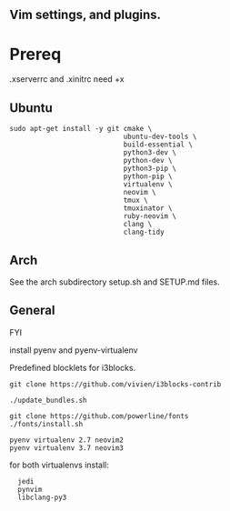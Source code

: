 Vim settings, and plugins.
----

# Prereq

.xserverrc and .xinitrc need +x

##  Ubuntu
  ```
  sudo apt-get install -y git cmake \
                              ubuntu-dev-tools \
                              build-essential \
                              python3-dev \
                              python-dev \
                              python3-pip \
                              python-pip \
                              virtualenv \
                              neovim \
                              tmux \
                              tmuxinator \
                              ruby-neovim \
                              clang \
                              clang-tidy
  ```

## Arch
  See the arch subdirectory setup.sh and SETUP.md files.


## General

  FYI

  install pyenv and pyenv-virtualenv

  Predefined blocklets for i3blocks.
  ```
  git clone https://github.com/vivien/i3blocks-contrib
  ```

  ```
  ./update_bundles.sh

  git clone https://github.com/powerline/fonts
  ./fonts/install.sh

  pyenv virtualenv 2.7 neovim2
  pyenv virtualenv 3.7 neovim3
  ````
  for both virtualenvs install:
  ```
    jedi
    pynvim
    libclang-py3
 ```


